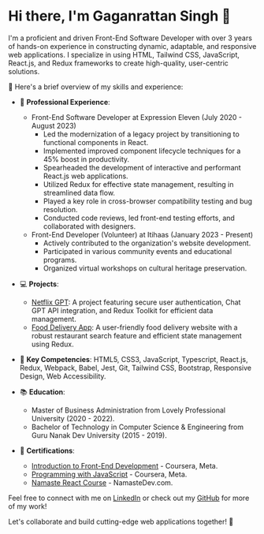# Hi there, I'm Gaganrattan Singh 👋

I'm a proficient and driven Front-End Software Developer with over 3 years of hands-on experience in constructing dynamic, adaptable, and responsive web applications. I specialize in using HTML, Tailwind CSS, JavaScript, React.js, and Redux frameworks to create high-quality, user-centric solutions.

🌟 Here's a brief overview of my skills and experience:

- 💼 **Professional Experience**:
  - Front-End Software Developer at Expression Eleven (July 2020 - August 2023)
    - Led the modernization of a legacy project by transitioning to functional components in React.
    - Implemented improved component lifecycle techniques for a 45% boost in productivity.
    - Spearheaded the development of interactive and performant React.js web applications.
    - Utilized Redux for effective state management, resulting in streamlined data flow.
    - Played a key role in cross-browser compatibility testing and bug resolution.
    - Conducted code reviews, led front-end testing efforts, and collaborated with designers.
  - Front-End Developer (Volunteer) at Itihaas (January 2023 - Present)
    - Actively contributed to the organization's website development.
    - Participated in various community events and educational programs.
    - Organized virtual workshops on cultural heritage preservation.
  
- 💻 **Projects**:
  - [Netflix GPT](https://cheemanetflix.netlify.app/): A project featuring secure user authentication, Chat GPT API integration, and Redux Toolkit for efficient data management.
  - [Food Delivery App](https://clonefoodordering.netlify.app/): A user-friendly food delivery website with a robust restaurant search feature and efficient state management using Redux.

- 🚀 **Key Competencies**: HTML5, CSS3, JavaScript, Typescript, React.js, Redux, Webpack, Babel, Jest, Git, Tailwind CSS, Bootstrap, Responsive Design, Web Accessibility.

- 📚 **Education**:
  - Master of Business Administration from Lovely Professional University (2020 - 2022).
  - Bachelor of Technology in Computer Science & Engineering from Guru Nanak Dev University (2015 - 2019).

- 📜 **Certifications**:
  - [Introduction to Front-End Development](https://coursera.org/share/b79ba831134bbef23c36768ca071b9d4) - Coursera, Meta.
  - [Programming with JavaScript](https://coursera.org/share/59889bf87a58d3ad5f1c344837212276) - Coursera, Meta.
  - [Namaste React Course](https://courses.namastedev.com/learn/certificate/8485008-142240) - NamasteDev.com.

Feel free to connect with me on [LinkedIn](www.linkedin.com/in/gaganrattan-singh) or check out my [GitHub](https://github.com/CodeJediCheema) for more of my work!

Let's collaborate and build cutting-edge web applications together! 🚀
